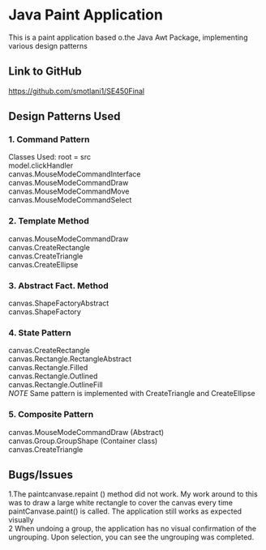 # Java Paint Application

This is a paint application based o.the Java Awt Package, 
implementing various design patterns
## Link to GitHub
https://github.com/smotlani1/SE450Final

## Design Patterns Used

### 1. Command Pattern

Classes Used: 
root = src <br/>
model.clickHandler <br/>
canvas.MouseModeCommandInterface <br/>
canvas.MouseModeCommandDraw <br/>
canvas.MouseModeCommandMove<br/>
canvas.MouseModeCommandSelect

### 2. Template Method
canvas.MouseModeCommandDraw <br/>
canvas.CreateRectangle <br/>
canvas.CreateTriangle<br/>
canvas.CreateEllipse
### 3. Abstract Fact. Method
canvas.ShapeFactoryAbstract <br/>
canvas.ShapeFactory <br/>
### 4. State Pattern
canvas.CreateRectangle <br/>
canvas.Rectangle.RectangleAbstract <br/>
canvas.Rectangle.Filled <br/>
canvas.Rectangle.Outlined <br/>
canvas.Rectangle.OutlineFill <br/>
*NOTE* Same pattern is implemented with CreateTriangle and CreateEllipse

### 5. Composite Pattern
canvas.MouseModeCommandDraw (Abstract) <br/>
canvas.Group.GroupShape (Container class) <br/>
canvas.CreateTriangle<br/>


## Bugs/Issues
1.The paintcanvase.repaint () method did not work. My work around to this was to draw a large white rectangle to cover the canvas every time paintCanvase.paint() is called. The application still works as expected visually <br/>
2 When undoing a group, the application has no visual confirmation of the ungrouping. Upon selection, you can see the ungrouping was completed. 